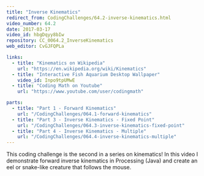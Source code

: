 ```yaml
---
title: "Inverse Kinematics"
redirect_from: CodingChallenges/64.2-inverse-kinematics.html
video_number: 64.2
date: 2017-03-17
video_id: hbgDqyy8bIw
repository: CC_0064.2_InverseKinematics
web_editor: CvGJFQPLa

links:
  - title: "Kinematics on Wikipedia"
    url: "https://en.wikipedia.org/wiki/Kinematics"
  - title: "Interactive Fish Aquarium Desktop Wallpaper"
    video_id: Inpo9tpUMwE
  - title: "Coding Math on Youtube"
    url: "https://www.youtube.com/user/codingmath"

parts:
  - title: "Part 1 - Forward Kinematics"
    url: "/CodingChallenges/064.1-forward-kinematics"
  - title: "Part 3 - Inverse Kinematics - Fixed Point"
    url: "/CodingChallenges/064.3-inverse-kinematics-fixed-point"
  - title: "Part 4 - Inverse Kinematics - Multiple"
    url: "/CodingChallenges/064.4-inverse-kinematics-multiple"
---
```


This coding challenge is the second in a series on kinematics!
In this video I demonstrate forward inverse kinematics in Processing (Java) and create an eel or snake-like creature that follows the mouse.
